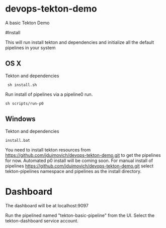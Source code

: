 # devops-tekton-demo

A basic Tekton Demo


#Install 

This will run install tekton and dependencies and initialize all the default pipelines in your system

## OS X

Tekton and dependencies 

``` sh install.sh```

Run install of pipelines via a pipeline0 run.

``` sh scripts/run-p0 ```

## Windows 

Tekton and dependencies 

```install.bat```

You need to install tekton resources from https://github.com/jduimovich/devops-tekton-demo.git to get the pipelines for now.
Automated p0 install will be coming soon.
For manual install of pipelines
https://github.com/jduimovich/devops-tekton-demo.git
select tekton-pipelines namespace and pipelines as the install directory. 

# Dashboard

The   dashboard will be at localhost:9097  

Run the pipelined named "tekton-basic-pipeline" from the UI. 
Select the tekton-dashboard service account.


